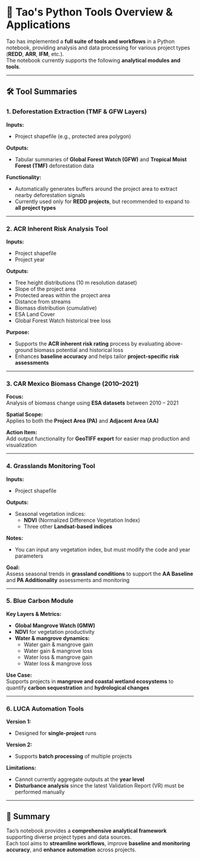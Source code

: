 # 🧭 Tao's Python Tools Overview & Applications

Tao has implemented a **full suite of tools and workflows** in a Python notebook, providing analysis and data processing for various project types (**REDD**, **ARR**, **IFM**, etc.).  
The notebook currently supports the following **analytical modules and tools**.

---

## 🛠️ Tool Summaries

### 1. Deforestation Extraction (TMF & GFW Layers)

**Inputs:**
- Project shapefile (e.g., protected area polygon)

**Outputs:**
- Tabular summaries of **Global Forest Watch (GFW)** and **Tropical Moist Forest (TMF)** deforestation data

**Functionality:**
- Automatically generates buffers around the project area to extract nearby deforestation signals  
- Currently used only for **REDD projects**, but recommended to expand to **all project types**

---

### 2. ACR Inherent Risk Analysis Tool

**Inputs:**
- Project shapefile  
- Project year  

**Outputs:**
- Tree height distributions (10 m resolution dataset)  
- Slope of the project area  
- Protected areas within the project area  
- Distance from streams  
- Biomass distribution (cumulative)  
- ESA Land Cover  
- Global Forest Watch historical tree loss  

**Purpose:**
- Supports the **ACR inherent risk rating** process by evaluating above-ground biomass potential and historical loss  
- Enhances **baseline accuracy** and helps tailor **project-specific risk assessments**

---

### 3. CAR Mexico Biomass Change (2010–2021)

**Focus:**  
Analysis of biomass change using **ESA datasets** between 2010 – 2021

**Spatial Scope:**  
Applies to both the **Project Area (PA)** and **Adjacent Area (AA)**

**Action Item:**  
Add output functionality for **GeoTIFF export** for easier map production and visualization

---

### 4. Grasslands Monitoring Tool

**Inputs:**  
- Project shapefile  

**Outputs:**  
- Seasonal vegetation indices:
  - **NDVI** (Normalized Difference Vegetation Index)  
  - Three other **Landsat-based indices**

**Notes:**
- You can input any vegetation index, but must modify the code and year parameters

**Goal:**  
Assess seasonal trends in **grassland conditions** to support the **AA Baseline** and **PA Additionality** assessments and monitoring

---

### 5. Blue Carbon Module

**Key Layers & Metrics:**
- **Global Mangrove Watch (GMW)**
- **NDVI** for vegetation productivity  
- **Water & mangrove dynamics:**
  - Water gain & mangrove gain  
  - Water gain & mangrove loss  
  - Water loss & mangrove gain  
  - Water loss & mangrove loss  

**Use Case:**  
Supports projects in **mangrove and coastal wetland ecosystems** to quantify **carbon sequestration** and **hydrological changes**

---

### 6. LUCA Automation Tools

**Version 1:**  
- Designed for **single-project** runs  

**Version 2:**  
- Supports **batch processing** of multiple projects  

**Limitations:**  
- Cannot currently aggregate outputs at the **year level**  
- **Disturbance analysis** since the latest Validation Report (VR) must be performed manually

---

## 📘 Summary
Tao’s notebook provides a **comprehensive analytical framework** supporting diverse project types and data sources.  
Each tool aims to **streamline workflows**, improve **baseline and monitoring accuracy**, and **enhance automation** across projects.
